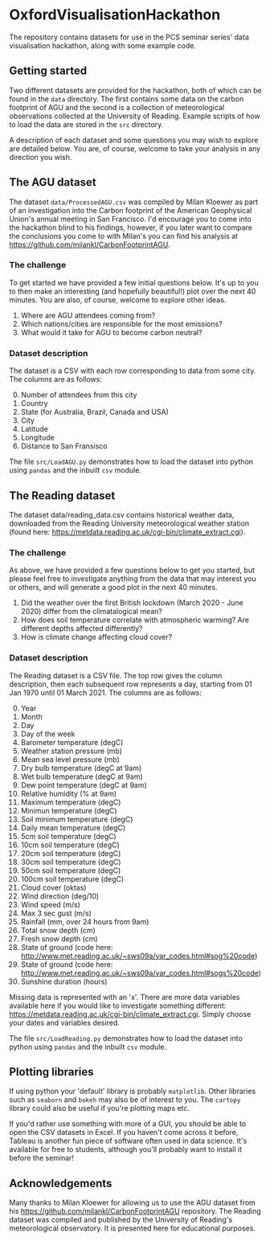 # OxfordVisualisationHackathon
The repository contains datasets for use in the PCS seminar series' data visualisation hackathon, along with some example code.

## Getting started
Two different datasets are provided for the hackathon, both of which can be found in the `data` directory. The first contains some data on the carbon footprint of AGU and the second is a collection of meteorological observations collected at the University of Reading. Example scripts of how to load the data are stored in the `src` directory.

A description of each dataset and some questions you may wish to explore are detailed below. You are, of course, welcome to take your analysis in any direction you wish.

## The AGU dataset
The dataset `data/ProcessedAGU.csv` was compiled by Milan Kloewer as part of an investigation into the Carbon footprint of the American Geophysical Union's annual meeting in San Francisco. I'd encourage you to come into the hackathon blind to his findings, however, if you later want to compare the conclusions you come to with Milan's you can find his analysis at https://github.com/milankl/CarbonFootprintAGU.

### The challenge
To get started we have provided a few initial questions below. It's up to you to then make an interesting (and hopefully beautiful!) plot over the next 40 minutes. You are also, of course, welcome to explore other ideas.

1. Where are AGU attendees coming from?
2. Which nations/cities are responsible for the most emissions?
3. What would it take for AGU to become carbon neutral?

### Dataset description
The dataset is a CSV with each row corresponding to data from some city. The columns are as follows:

0. Number of attendees from this city
1. Country
2. State (for Australia, Brazil, Canada and USA)
3. City
4. Latitude
5. Longitude
6. Distance to San Fransisco

The file `src/LoadAGU.py` demonstrates how to load the dataset into python using `pandas` and the inbuilt `csv` module.

## The Reading dataset
The dataset data/reading_data.csv contains historical weather data, downloaded from the Reading University meteorological weather station (found here: https://metdata.reading.ac.uk/cgi-bin/climate_extract.cgi). 

### The challenge
As above, we have provided a few questions below to get you started, but please feel free to investigate anything from the data that may interest you or others, and will generate a good plot in the next 40 minutes.

1. Did the weather over the first British lockdown (March 2020 - June 2020) differ from the climatalogical mean?
2. How does soil temperature correlate with atmospheric warming? Are different depths affected differently?
3. How is climate change affecting cloud cover?

### Dataset description
The Reading dataset is a CSV file. The top row gives the column description, then each subsequent row represents a day, starting from 01 Jan 1970 until 01 March 2021. The columns are as follows:

0. Year
1. Month
2. Day
3. Day of the week
4. Barometer temperature (degC)
5. Weather station pressure (mb)
6. Mean sea level pressure (mb)
7. Dry bulb temperature (degC at 9am)
8. Wet bulb temperature (degC at 9am)
9. Dew point temperature (degC at 9am)
10. Relative humidity (% at 9am)
11. Maximum temperature (degC)
12. Minimun temperature (degC)
13. Soil minimum temperature (degC)
14. Daily mean temperature (degC)
15. 5cm soil temperature (degC)
16. 10cm soil temperature (degC)
17. 20cm soil temperature (degC)
18. 30cm soil temperature (degC)
19. 50cm soil temperature (degC)
20. 100cm soil temperature (degC)
21. Cloud cover (oktas)
22. Wind direction (deg/10)
23. Wind speed (m/s)
24. Max 3 sec gust (m/s)
25. Rainfall (mm, over 24 hours from 9am)
26. Total snow depth (cm)
27. Fresh snow depth (cm)
28. State of ground (code here: http://www.met.reading.ac.uk/~sws09a/var_codes.html#sog%20code)
29. State of ground (code here: http://www.met.reading.ac.uk/~sws09a/var_codes.html#sogs%20code)
30. Sunshine duration (hours)

Missing data is represented with an 'x'. There are more data variables available here if you would like to investigate something different: https://metdata.reading.ac.uk/cgi-bin/climate_extract.cgi. Simply choose your dates and variables desired. 

The file `src/LoadReading.py` demonstrates how to load the dataset into python using `pandas` and the inbuilt `csv` module.

## Plotting libraries
If using python your 'default' library is probably `matplotlib`. Other libraries such as `seaborn` and `bokeh` may also be of interest to you. The `cartopy` library could also be useful if you're plotting maps etc.

If you'd rather use something with more of a GUI, you should be able to open the CSV datasets in Excel. If you haven't come across it before, Tableau is another fun piece of software often used in data science. It's available for free to students, although you'll probably want to install it before the seminar!

## Acknowledgements
Many thanks to Milan Kloewer for allowing us to use the AGU dataset from his https://github.com/milankl/CarbonFootprintAGU repository. The Reading dataset was compiled and published by the University of Reading's meteorological observatory. It is presented here for educational purposes.
